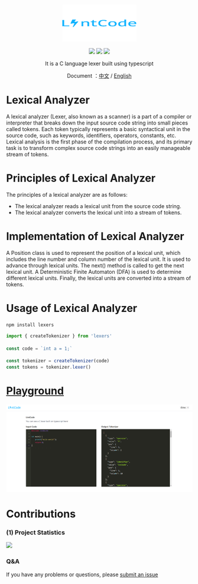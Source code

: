 <p align="center">
    <img src="./public/accets/lintcode.svg" width="200" height="100">
</p>

<p align="center">
    <img src="https://img.shields.io/badge/TypeScript-ES5+-blue.svg">
    <img src="https://img.shields.io/badge/Document-中文/English-orange.svg">
    <img src="https://img.shields.io/badge/License-MIT-green.svg">
</p>

<div align="center">
    <p>It is a C language lexer built using typescript</p>
    <p>Document ：<a href="/README.zh-CN.md">中文</a> / <a href="/README.md">English</a></p>
</div>

# Lexical Analyzer

A lexical analyzer (Lexer, also known as a scanner) is a part of a compiler or interpreter that breaks down the input source code string into small pieces called tokens. Each token typically represents a basic syntactical unit in the source code, such as keywords, identifiers, operators, constants, etc. Lexical analysis is the first phase of the compilation process, and its primary task is to transform complex source code strings into an easily manageable stream of tokens.

# Principles of Lexical Analyzer

The principles of a lexical analyzer are as follows:

- The lexical analyzer reads a lexical unit from the source code string.
- The lexical analyzer converts the lexical unit into a stream of tokens.

# Implementation of Lexical Analyzer

A Position class is used to represent the position of a lexical unit, which includes the line number and column number of the lexical unit. It is used to advance through lexical units. The next() method is called to get the next lexical unit. A Deterministic Finite Automaton (DFA) is used to determine different lexical units. Finally, the lexical units are converted into a stream of tokens.

# Usage of Lexical Analyzer

```shell
npm install lexers
```

```typescript
import { createTokenizer } from 'lexers'

const code = `int a = 1;`

const tokenizer = createTokenizer(code)
const tokens = tokenizer.lexer()
```

# [Playground](https://lexer-ten.vercel.app/)

<div align="center">
    <img src="./public/accets/playground.png">
</div>

# Contributions

### (1) Project Statistics

<a href="https://starchart.cc/xie392/lexer"><img src="https://starchart.cc/xie392/lexer.svg" width="700"></a>


### Q&A
If you have any problems or questions, please [submit an issue](https://github.com/xie392/lexer/issues/new)

